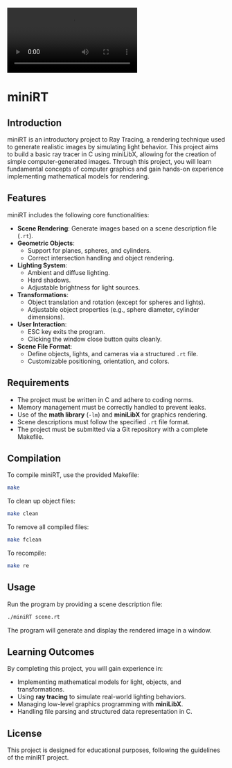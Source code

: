 ![Alt text](2spheresclose.webm)

            
# miniRT

## Introduction
miniRT is an introductory project to Ray Tracing, a rendering technique used to generate realistic images by simulating light behavior. This project aims to build a basic ray tracer in C using miniLibX, allowing for the creation of simple computer-generated images. Through this project, you will learn fundamental concepts of computer graphics and gain hands-on experience implementing mathematical models for rendering.

## Features
miniRT includes the following core functionalities:
- **Scene Rendering**: Generate images based on a scene description file (`.rt`).
- **Geometric Objects**:
  - Support for planes, spheres, and cylinders.
  - Correct intersection handling and object rendering.
- **Lighting System**:
  - Ambient and diffuse lighting.
  - Hard shadows.
  - Adjustable brightness for light sources.
- **Transformations**:
  - Object translation and rotation (except for spheres and lights).
  - Adjustable object properties (e.g., sphere diameter, cylinder dimensions).
- **User Interaction**:
  - ESC key exits the program.
  - Clicking the window close button quits cleanly.
- **Scene File Format**:
  - Define objects, lights, and cameras via a structured `.rt` file.
  - Customizable positioning, orientation, and colors.

## Requirements
- The project must be written in C and adhere to coding norms.
- Memory management must be correctly handled to prevent leaks.
- Use of the **math library** (`-lm`) and **miniLibX** for graphics rendering.
- Scene descriptions must follow the specified `.rt` file format.
- The project must be submitted via a Git repository with a complete Makefile.

## Compilation
To compile miniRT, use the provided Makefile:
```sh
make
```
To clean up object files:
```sh
make clean
```
To remove all compiled files:
```sh
make fclean
```
To recompile:
```sh
make re
```

## Usage
Run the program by providing a scene description file:
```sh
./miniRT scene.rt
```
The program will generate and display the rendered image in a window.

## Learning Outcomes
By completing this project, you will gain experience in:
- Implementing mathematical models for light, objects, and transformations.
- Using **ray tracing** to simulate real-world lighting behaviors.
- Managing low-level graphics programming with **miniLibX**.
- Handling file parsing and structured data representation in C.

## License
This project is designed for educational purposes, following the guidelines of the miniRT project.

